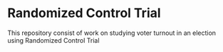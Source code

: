 # Randomized Control Trial
This repository consist of work on studying  voter turnout in an election using Randomized Control Trial 
